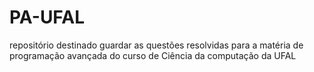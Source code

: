 # PA-UFAL
repositório destinado guardar as questões resolvidas para a matéria de programação avançada do curso de Ciência da computação da UFAL
